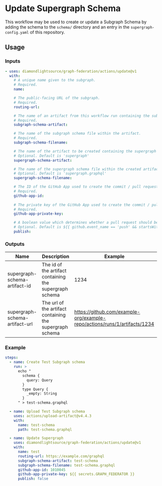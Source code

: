 # Update Supergraph Schema

This workflow may be used to create or update a Subgraph Schema by adding the schema to the `schema/` directory and an entry in the `supergraph-config.yaml` of this repository.

## Usage

### Inputs

```yaml
- uses: diamondlightsource/graph-federation/actions/update@v1
  with:
    # A unique name given to the subgraph.
    # Required.
    name:

    # The public-facing URL of the subgraph.
    # Required.
    routing-url:

    # The name of an artifact from this workflow run containing the subgraph schema.
    # Required.
    subgraph-schema-artifact:

    # The name of the subgraph schema file within the artifact.
    # Required.
    subgraph-schema-filename:

    # The name of the artifact to be created containing the supergraph schema.
    # Optional. Default is 'supergraph'
    supergraph-schema-artifact:

    # The name of the supergraph schema file within the created artifact.
    # Optional. Default is 'supergraph.graphql'
    supergraph-schema-filename:

    # The ID of the GitHub App used to create the commit / pull request
    # Required.
    github-app-id:
   
    # The private key of the GitHub App used to create the commit / pull request
    # Required.
    github-app-private-key:

    # A boolean value which determines whether a pull request should be created
    # Optional. Default is ${{ github.event_name == 'push' && startsWith(github.ref, 'refs/tags') }}
    publish:
```

### Outputs

| Name                           | Description                                              | Example                                                                   |
| ------------------------------ | -------------------------------------------------------- | ------------------------------------------------------------------------- |
| supergraph-schema-artifact-id  | The id of the artifact containing the supergraph schema  | 1234                                                                      |
| supergraph-schema-artifact-url | The url of the artifact containing the supergraph schema | <https://github.com/example-org/example-repo/actions/runs/1/artifacts/1234> |

### Example

```yaml
steps:
  - name: Create Test Subgraph schema
    run: >
      echo "
        schema {
          query: Query
        }
        type Query {
          _empty: String
        }
      " > test-schema.graphql

  - name: Upload Test Subgraph schema
    uses: actions/upload-artifact@v4.4.3
    with:
      name: test-schema
      path: test-schema.graphql

  - name: Update Supergraph
    uses: diamondlightsource/graph-federation/actions/update@v1
    with:
      name: test
      routing-url: https://example.com/graphql
      subgraph-schema-artifact: test-schema
      subgraph-schema-filename: test-schema.graphql
      github-app-id: 1010045
      github-app-private-key: ${{ secrets.GRAPH_FEDERATOR }}
      publish: false
```
